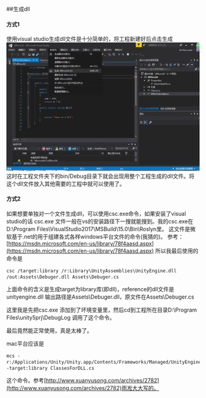 ##生成dll
#### 方式1 ####
使用visual studio生成dll文件是十分简单的，将工程新建好后点击生成  
![](./picture/pic1.png)  
这时在工程文件夹下的bin/Debug目录下就会出现用整个工程生成的dll文件。将这个dll文件放入其他需要的工程中就可以使用了。  
#### 方式2 ####
如果想要单独对一个文件生成dll，可以使用csc.exe命令，如果安装了visual studio的话 csc.exe 文件一般在vs的安装路径下一搜就能搜到。我的csc.exe在D:\Program Files\VisualStudio2017\MSBuild\15.0\Bin\Roslyn里。 这文件是微软基于.net的用于组建各式各样windows平台文件的命令(我猜的)。
参考：[https://msdn.microsoft.com/en-us/library/78f4aasd.aspx](https://msdn.microsoft.com/en-us/library/78f4aasd.aspx)
所以我最后使用的命令是    

	csc /target:library /r:Library\UnityAssemblies\UnityEngine.dll /out:Assets\Debuger.dll Assets\Debuger.cs  
上面命令的含义是生成target为library库(即dll)，reference的dll文件是unityengine.dll 输出路径是Assets\Debuger.dll，原文件在Assets\Debuger.cs

这里我是先把csc.exe 添加到了坏境变量里，然后cd到工程所在目录D:\Program Files\unity5prj\DebugLog 调用了这个命令。

最后竟然能正常使用，真是太棒了。  

mac平台应该是  

	mcs -r:/Applications/Unity/Unity.app/Contents/Frameworks/Managed/UnityEngine.dll -target:library ClassesForDLL.cs  
这个命令。参考[http://www.xuanyusong.com/archives/2782](http://www.xuanyusong.com/archives/2782)雨凇大大写的。